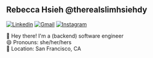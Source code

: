 ## Rebecca Hsieh @therealslimhsiehdy

[![Linkedin](https://img.shields.io/badge/therealslimhsiehdy-blue?style=flat&logo=linkedin&link=https://www.linkedin.com/in/threalslimhsiehdy/)](https://www.linkedin.com/in/therealslimhsiehdy/)
[![Gmail](https://img.shields.io/badge/-rebecca.hsieh07%40gmail.com-red?style=flat&logo=Gmail&logoColor=white&link=mailto:rebecca.hsieh07@gmail.com)](mailto:rebecca.hsieh07@gmail.com)
[![Instagram](https://img.shields.io/badge/-therealslimhsiehdy-9cf?style=flat&logo=instagram&link=https://www.instagram.com/therealslimhsiehdy/)](https://www.instagram.com/therealslimhsiehdy/)



👋 Hey there! I'm a (backend) software engineer
<br>
😄 Pronouns: she/her/hers
<br>
📍 Location: San Francisco, CA

<!--
**therealslimhsiehdy/therealslimhsiehdy** is a ✨ _special_ ✨ repository because its `README.md` (this file) appears on your GitHub profile.
    
- 🔭 I’m currently working on ...
- 🌱 I’m currently learning ...
- 👯 I’m looking to collaborate on ...
- 🤔 I’m looking for help with ...
- 💬 Ask me about ...
- 📫 How to reach me: ...
- 😄 Pronouns: ...
- ⚡ Fun fact: ...
-->
